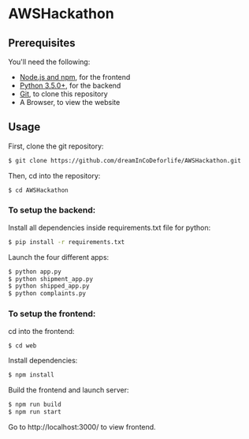 # AWSHackathon

## Prerequisites

You'll need the following:

- [Node.js and npm](https://nodejs.org/en/), for the frontend
- [Python 3.5.0+](https://www.python.org/downloads/), for the backend
- [Git](https://git-scm.com/), to clone this repository
- A Browser, to view the website

## Usage

First, clone the git repository:

```bash
$ git clone https://github.com/dreamInCoDeforlife/AWSHackathon.git
```

Then, cd into the repository:

```bash
$ cd AWSHackathon
```

### To setup the backend:

Install all dependencies inside requirements.txt file for python:

```bash
$ pip install -r requirements.txt
```

Launch the four different apps:

```bash
$ python app.py
$ python shipment_app.py
$ python shipped_app.py
$ python complaints.py
```

### To setup the frontend:

cd into the frontend:

```bash
$ cd web
```

Install dependencies:

```bash
$ npm install
```

Build the frontend and launch server:

```bash
$ npm run build
$ npm run start
```

Go to http://localhost:3000/ to view frontend.
